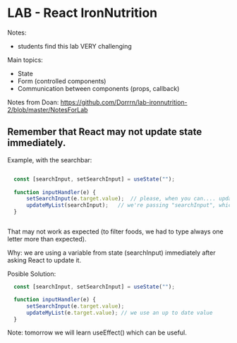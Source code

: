 

# LAB - React IronNutrition

Notes: 
- students find this lab VERY challenging

Main topics:
- State
- Form (controlled components)
- Communication between components (props, callback)


Notes from Doan: 
https://github.com/Dorrrn/lab-ironnutrition-2/blob/master/NotesForLab



## Remember that React may not update state immediately.

Example, with the searchbar:

  ```javascript

    const [searchInput, setSearchInput] = useState("");
    
    function inputHandler(e) {
        setSearchInput(e.target.value);  // please, when you can.... update state
        updateMyList(searchInput);   // we're passing "searchInput", which is in state.
    }



  ```

That may not work as expected (to filter foods, we had to type always one letter more than expected).

Why: we are using a variable from state (searchInput) immediately after asking React to update it.

Posible Solution:

  ```javascript
    const [searchInput, setSearchInput] = useState("");

    function inputHandler(e) {
        setSearchInput(e.target.value);
        updateMyList(e.target.value); // we use an up to date value
    }
  ```

Note: tomorrow we will learn useEffect() which can be useful.

